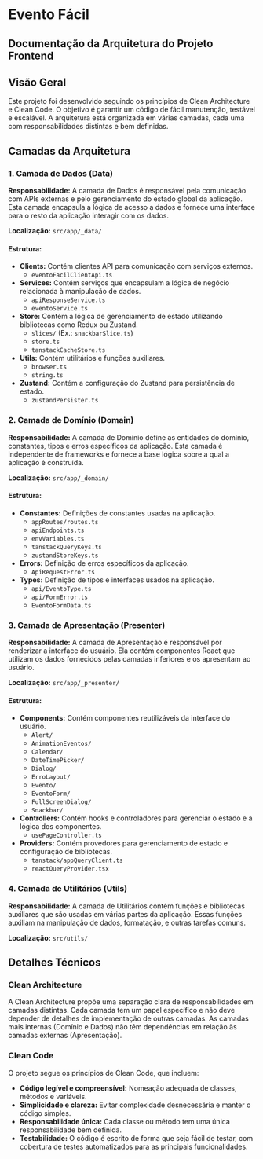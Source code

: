 # Evento Fácil

## Documentação da Arquitetura do Projeto Frontend

## Visão Geral

Este projeto foi desenvolvido seguindo os princípios de Clean Architecture e Clean Code. O objetivo é garantir um código de fácil manutenção, testável e escalável.
A arquitetura está organizada em várias camadas, cada uma com responsabilidades distintas e bem definidas.

## Camadas da Arquitetura

### 1. Camada de Dados (Data)

**Responsabilidade:**
A camada de Dados é responsável pela comunicação com APIs externas e pelo gerenciamento do estado global da aplicação.
Esta camada encapsula a lógica de acesso a dados e fornece uma interface para o resto da aplicação interagir com os dados.

**Localização:**
`src/app/_data/`

#### Estrutura:

- **Clients:** Contém clientes API para comunicação com serviços externos.
  - `eventoFacilClientApi.ts`
- **Services:** Contém serviços que encapsulam a lógica de negócio relacionada à manipulação de dados.
  - `apiResponseService.ts`
  - `eventoService.ts`
- **Store:** Contém a lógica de gerenciamento de estado utilizando bibliotecas como Redux ou Zustand.
  - `slices/` (Ex.: `snackbarSlice.ts`)
  - `store.ts`
  - `tanstackCacheStore.ts`
- **Utils:** Contém utilitários e funções auxiliares.
  - `browser.ts`
  - `string.ts`
- **Zustand:** Contém a configuração do Zustand para persistência de estado.
  - `zustandPersister.ts`

### 2. Camada de Domínio (Domain)

**Responsabilidade:**
A camada de Domínio define as entidades do domínio, constantes, tipos e erros específicos da aplicação.
Esta camada é independente de frameworks e fornece a base lógica sobre a qual a aplicação é construída.

**Localização:**
`src/app/_domain/`

#### Estrutura:

- **Constantes:** Definições de constantes usadas na aplicação.
  - `appRoutes/routes.ts`
  - `apiEndpoints.ts`
  - `envVariables.ts`
  - `tanstackQueryKeys.ts`
  - `zustandStoreKeys.ts`
- **Errors:** Definição de erros específicos da aplicação.
  - `ApiRequestError.ts`
- **Types:** Definição de tipos e interfaces usados na aplicação.
  - `api/EventoType.ts`
  - `api/FormError.ts`
  - `EventoFormData.ts`

### 3. Camada de Apresentação (Presenter)

**Responsabilidade:**
A camada de Apresentação é responsável por renderizar a interface do usuário.
Ela contém componentes React que utilizam os dados fornecidos pelas camadas inferiores e os apresentam ao usuário.

**Localização:**
`src/app/_presenter/`

#### Estrutura:

- **Components:** Contém componentes reutilizáveis da interface do usuário.
  - `Alert/`
  - `AnimationEventos/`
  - `Calendar/`
  - `DateTimePicker/`
  - `Dialog/`
  - `ErroLayout/`
  - `Evento/`
  - `EventoForm/`
  - `FullScreenDialog/`
  - `Snackbar/`
- **Controllers:** Contém hooks e controladores para gerenciar o estado e a lógica dos componentes.
  - `usePageController.ts`
- **Providers:** Contém provedores para gerenciamento de estado e configuração de bibliotecas.
  - `tanstack/appQueryClient.ts`
  - `reactQueryProvider.tsx`

### 4. Camada de Utilitários (Utils)

**Responsabilidade:**
A camada de Utilitários contém funções e bibliotecas auxiliares que são usadas em várias partes da aplicação.
Essas funções auxiliam na manipulação de dados, formatação, e outras tarefas comuns.

**Localização:**
`src/utils/`

## Detalhes Técnicos

### Clean Architecture
A Clean Architecture propõe uma separação clara de responsabilidades em camadas distintas. Cada camada tem um papel específico e não deve depender de detalhes de implementação de outras camadas.
As camadas mais internas (Domínio e Dados) não têm dependências em relação às camadas externas (Apresentação).

### Clean Code
O projeto segue os princípios de Clean Code, que incluem:
- **Código legível e compreensível:** Nomeação adequada de classes, métodos e variáveis.
- **Simplicidade e clareza:** Evitar complexidade desnecessária e manter o código simples.
- **Responsabilidade única:** Cada classe ou método tem uma única responsabilidade bem definida.
- **Testabilidade:** O código é escrito de forma que seja fácil de testar, com cobertura de testes automatizados para as principais funcionalidades.